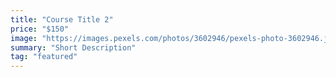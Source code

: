 ```yaml
---
title: "Course Title 2"
price: "$150"
image: "https://images.pexels.com/photos/3602946/pexels-photo-3602946.jpeg?auto=compress&cs=tinysrgb&dpr=2&h=750&w=1260"
summary: "Short Description"
tag: "featured"
---
```



<!--stackedit_data:
eyJoaXN0b3J5IjpbNTk4NDkxOTY0XX0=
-->